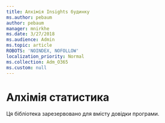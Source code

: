 ```yaml
---
title: Алхімія Insights будинку
ms.author: pebaum
author: pebaum
manager: mnirkhe
ms.date: 3/27/2018
ms.audience: Admin
ms.topic: article
ROBOTS: 'NOINDEX, NOFOLLOW'
localization_priority: Normal
ms.collection: Adm_O365
ms.custom: null
---
```


# <a name="alchemy-insights"></a>Алхімія статистика

Ця бібліотека зарезервовано для вмісту довідки програми.